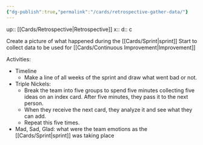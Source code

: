 ```yaml
---
{"dg-publish":true,"permalink":"/cards/retrospective-gather-data/"}
---
```


up:: [[Cards/Retrospective\|Retrospective]] 
x:: 
d:: c

Create a picture of what happened during the [[Cards/Sprint\|sprint]]
Start to collect data to be used for [[Cards/Continuous Improvement\|Improvement]]

Activities:

- ﻿﻿Timeline
	- Make a line of all weeks of the sprint and draw what went bad or not.
- ﻿﻿Triple Nickels: 
	- Break the team into five groups to spend five minutes collecting five ideas on an index card. After five minutes, they pass it to the next person.
	- When they receive the next card, they analyze it and see what they can add.
	- Repeat this five times. 
- ﻿﻿Mad, Sad, Glad: what were the team emotions as the [[Cards/Sprint\|sprint]] was taking place